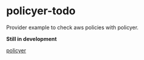# policyer-todo

Provider example to check aws policies with policyer.

**Still in development**

[policyer](https://github.com/niradler/policyer)
